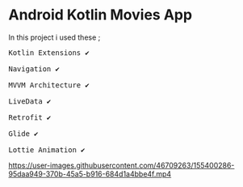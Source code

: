 # Android Kotlin Movies App
In this project i used these ;
<pre>
Kotlin Extensions ✔

Navigation ✔

MVVM Architecture ✔

LiveData ✔

Retrofit ✔

Glide ✔

Lottie Animation ✔
</pre>


https://user-images.githubusercontent.com/46709263/155400286-95daa949-370b-45a5-b916-684d1a4bbe4f.mp4

